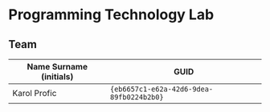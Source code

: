 # Programming Technology Lab

## Team

| Name Surname (initials) | GUID                                     |
| ----------------------- | ---------------------------------------- |
| Karol Profic            | `{eb6657c1-e62a-42d6-9dea-89fb0224b2b0}` |
